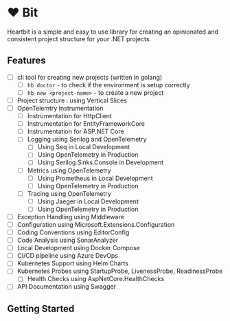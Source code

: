 # ❤️️ Bit 

Heartbit is a simple and easy to use library for creating an opinionated and consistent project structure for your .NET projects.

## Features 

- [ ] cli tool for creating new projects (written in golang)
    - [ ] `hb doctor` - to check if the environment is setup correctly
    - [ ] `hb new <project-name>` - to create a new project
- [ ] Project structure : using Vertical Slices
- [ ] OpenTelemtry Instrumentation
    - [ ] Instrumentation for HttpClient
    - [ ] Instrumentation for EntityFrameworkCore
    - [ ] Instrumentation for ASP.NET Core
    - [ ] Logging using Serilog and OpenTelemetry
        - [ ] Using Seq in Local Development
        - [ ] Using OpenTelemetry in Production
        - [ ] Using Serilog.Sinks.Console in Development
    - [ ] Metrics using OpenTelemetry
        - [ ] Using Prometheus in Local Development
        - [ ] Using OpenTelemetry in Production
    - [ ] Tracing using OpenTelemetry
        - [ ] Using Jaeger in Local Development
        - [ ] Using OpenTelemetry in Production
- [ ] Exception Handling using Middleware
- [ ] Configuration using Microsoft.Extensions.Configuration
- [ ] Coding Conventions using EditorConfig
- [ ] Code Analysis using SonarAnalyzer
- [ ] Local Development using Docker Compose
- [ ] CI/CD pipeline using Azure DevOps
- [ ] Kubernetes Support using Helm Charts
- [ ] Kubernetes Probes using StartupProbe, LivenessProbe, ReadinessProbe 
    - [ ] Health Checks using AspNetCore.HealthChecks
- [ ] API Documentation using Swagger

## Getting Started
